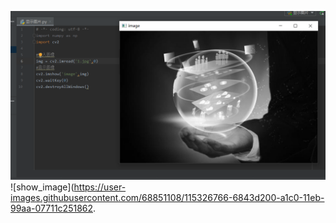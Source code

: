 ![](show_image.png)![show_image](https://user-images.githubusercontent.com/68851108/115326766-6843d200-a1c0-11eb-99aa-07711c251862.
